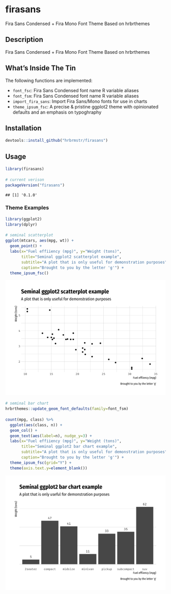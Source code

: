 
# firasans

Fira Sans Condensed + Fira Mono Font Theme Based on hrbrthemes

## Description

Fira Sans Condensed + Fira Mono Font Theme Based on hrbrthemes

## What’s Inside The Tin

The following functions are implemented:

  - `font_fsc`: Fira Sans Condensed font name R variable aliases
  - `font_fsm`: Fira Sans Condensed font name R variable aliases
  - `import_fira_sans`: Import Fira Sans/Mono fonts for use in charts
  - `theme_ipsum_fsc`: A precise & pristine ggplot2 theme with
    opinionated defaults and an emphasis on typoghraphy

## Installation

``` r
devtools::install_github("hrbrmstr/firasans")
```

## Usage

``` r
library(firasans)

# current verison
packageVersion("firasans")
```

    ## [1] '0.1.0'

### Theme Examples

``` r
library(ggplot2)
library(dplyr)

# seminal scatterplot
ggplot(mtcars, aes(mpg, wt)) +
  geom_point() +
  labs(x="Fuel effiiency (mpg)", y="Weight (tons)",
       title="Seminal ggplot2 scatterplot example",
       subtitle="A plot that is only useful for demonstration purposes",
       caption="Brought to you by the letter 'g'") +
  theme_ipsum_fsc()
```

<img src="README_files/figure-gfm/unnamed-chunk-5-1.png" width="672" />

``` r
# seminal bar chart
hrbrthemes::update_geom_font_defaults(family=font_fsm)

count(mpg, class) %>%
  ggplot(aes(class, n)) +
  geom_col() +
  geom_text(aes(label=n), nudge_y=3) +
  labs(x="Fuel effiiency (mpg)", y="Weight (tons)",
       title="Seminal ggplot2 bar chart example",
       subtitle="A plot that is only useful for demonstration purposes",
       caption="Brought to you by the letter 'g'") +
  theme_ipsum_fsc(grid="Y") +
  theme(axis.text.y=element_blank())
```

<img src="README_files/figure-gfm/unnamed-chunk-6-1.png" width="672" />
